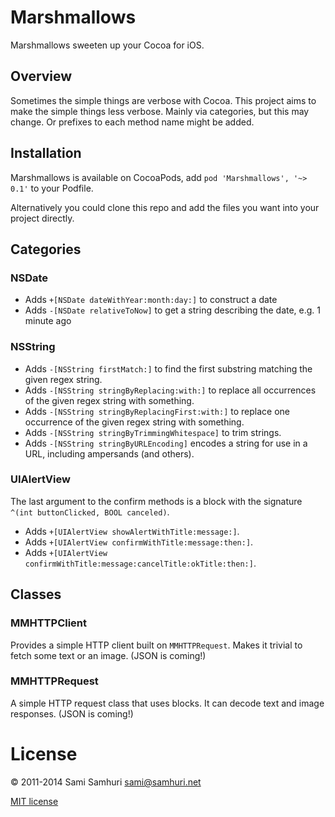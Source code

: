 # Marshmallows

Marshmallows sweeten up your Cocoa for iOS.


## Overview

Sometimes the simple things are verbose with Cocoa. This project aims
to make the simple things less verbose. Mainly via categories, but this
may change. Or prefixes to each method name might be added.


## Installation

Marshmallows is available on CocoaPods, add `pod 'Marshmallows', '~> 0.1'` to your Podfile.

Alternatively you could clone this repo and add the files you want into your project directly.


## Categories

### NSDate

- Adds `+[NSDate dateWithYear:month:day:]` to construct a date
- Adds `-[NSDate relativeToNow]` to get a string describing the date, e.g. 1 minute ago

### NSString

- Adds `-[NSString firstMatch:]` to find the first substring matching the given regex string.
- Adds `-[NSString stringByReplacing:with:]` to replace all occurrences of the given regex string with something.
- Adds `-[NSString stringByReplacingFirst:with:]` to replace one occurrence of the given regex string with something.
- Adds `-[NSString stringByTrimmingWhitespace]` to trim strings.
- Adds `-[NSString stringByURLEncoding]` encodes a string for use in a URL, including ampersands (and others).

### UIAlertView

The last argument to the confirm methods is a block with the signature `^(int buttonClicked, BOOL canceled)`.

- Adds `+[UIAlertView showAlertWithTitle:message:]`.
- Adds `+[UIAlertView confirmWithTitle:message:then:]`.
- Adds `+[UIAlertView confirmWithTitle:message:cancelTitle:okTitle:then:]`.


## Classes

### MMHTTPClient

Provides a simple HTTP client built on `MMHTTPRequest`. Makes it trivial to fetch some text or an image.
(JSON is coming!)


### MMHTTPRequest

A simple HTTP request class that uses blocks. It can decode text and image responses. (JSON is coming!)


# License

&copy; 2011-2014 Sami Samhuri <sami@samhuri.net>

[MIT license](http://sjs.mit-license.org)

